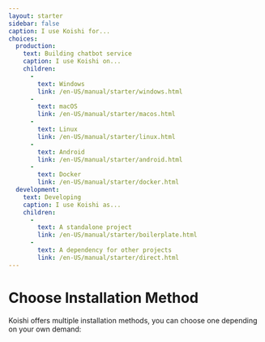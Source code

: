 ```yaml
---
layout: starter
sidebar: false
caption: I use Koishi for...
choices:
  production:
    text: Building chatbot service
    caption: I use Koishi on...
    children:
      - 
        text: Windows
        link: /en-US/manual/starter/windows.html
      - 
        text: macOS
        link: /en-US/manual/starter/macos.html
      - 
        text: Linux
        link: /en-US/manual/starter/linux.html
      - 
        text: Android
        link: /en-US/manual/starter/android.html
      - 
        text: Docker
        link: /en-US/manual/starter/docker.html
  development:
    text: Developing
    caption: I use Koishi as...
    children:
      - 
        text: A standalone project
        link: /en-US/manual/starter/boilerplate.html
      - 
        text: A dependency for other projects
        link: /en-US/manual/starter/direct.html
---
```


# Choose Installation Method

Koishi offers multiple installation methods, you can choose one depending on your own demand:
